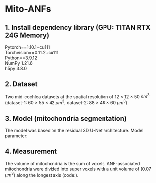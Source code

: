 # Mito-ANFs

## 1. Install dependency library (GPU: TITAN RTX 24G Memory)
Pytorch==1.10.1+cu111<br/>
Torchvision==0.11.2+cu111<br/>
Python==3.9.12<br />
NumPy 1.21.6<br />
h5py 3.8.0<br />

## 2. Dataset
Two mid-cochlea datasets at the spatial resolution of 12 × 12 × 50 $nm^3$ (dataset-1: 60 × 55 × 42 $μm^3$, dataset-2: 88 × 46 × 60 $μm^3$) 

## 3. Model (mitochondria segmentation)
The model was based on the residual 3D U-Net architecture.
Model parameter:

## 4. Measurement
The volume of mitochondria is the sum of voxels. ANF-associated mitochondria were divided into super voxels with a unit volume of (0.07 $μm^3$) along the longest axis (code:).
